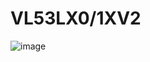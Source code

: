 # VL53LX0/1XV2
![image](https://github.com/user-attachments/assets/2c79e53b-8fff-4233-a165-35b68af98572)

